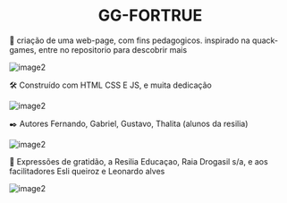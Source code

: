 <h1 align="center">GG-FORTRUE </h1>




🚀 criação de uma web-page, com fins pedagogicos. inspirado na quack-games, entre no repositorio para descobrir mais 


![image2](https://user-images.githubusercontent.com/116887504/211444657-9fee5fde-4d12-4260-b1ca-174d432ffbf6.png) 


🛠️ Construído com HTML CSS E JS, e muita dedicação


 ![image2](https://user-images.githubusercontent.com/116887504/211445237-c1bfbce8-4365-4009-a7b4-b393209cb6d0.png)




✒️ Autores Fernando, Gabriel, Gustavo, Thalita (alunos da resilia) 


![image2](https://user-images.githubusercontent.com/116887504/211444657-9fee5fde-4d12-4260-b1ca-174d432ffbf6.png) 






🎁 Expressões de gratidão, a Resilia Educaçao, Raia Drogasil s/a, e aos facilitadores Esli queiroz e Leonardo alves

 ![image2](https://user-images.githubusercontent.com/116887504/211445237-c1bfbce8-4365-4009-a7b4-b393209cb6d0.png)

